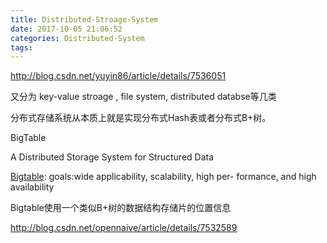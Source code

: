 ```yaml
---
title: Distributed-Stroage-System
date: 2017-10-05 21:06:52
categories: Distributed-System
tags:
---
```


http://blog.csdn.net/yuyin86/article/details/7536051

又分为 key-value stroage , file system, distributed databse等几类

分布式存储系统从本质上就是实现分布式Hash表或者分布式B+树。

BigTable

A Distributed Storage System for Structured Data

[Bigtable](http://blog.csdn.net/opennaive/article/details/7532589):
goals:wide applicability, scalability, high per- formance, and high availability

Bigtable使用一个类似B+树的数据结构存储片的位置信息

http://blog.csdn.net/opennaive/article/details/7532589
